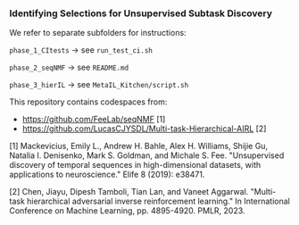 ### Identifying Selections for Unsupervised Subtask Discovery
We refer to separate subfolders for instructions:

`phase_1_CItests` -> see `run_test_ci.sh`

`phase_2_seqNMF` -> see `README.md`

`phase_3_hierIL` -> see `MetaIL_Kitchen/script.sh`

This repository contains codespaces from:
* https://github.com/FeeLab/seqNMF [1]
* https://github.com/LucasCJYSDL/Multi-task-Hierarchical-AIRL [2]

[1] Mackevicius, Emily L., Andrew H. Bahle, Alex H. Williams, Shijie Gu, Natalia I. Denisenko, Mark S. Goldman, and Michale S. Fee. "Unsupervised discovery of temporal sequences in high-dimensional datasets, with applications to neuroscience." Elife 8 (2019): e38471.

[2] Chen, Jiayu, Dipesh Tamboli, Tian Lan, and Vaneet Aggarwal. "Multi-task hierarchical adversarial inverse reinforcement learning." In International Conference on Machine Learning, pp. 4895-4920. PMLR, 2023.
